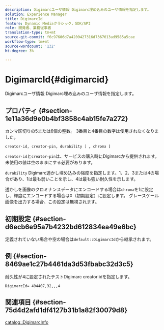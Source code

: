 ```yaml
---
description: Digimarcユーザ情報 Digimarc埋め込みのユーザ情報を指定します。
solution: Experience Manager
title: DigimarcId
feature: Dynamic Mediaクラシック，SDK/API
role: 開発者、業務従事者
translation-type: tm+mt
source-git-commit: f6c97606d7a4209427316d7367013ad9585a5cae
workflow-type: tm+mt
source-wordcount: '132'
ht-degree: 3%

---
```



# DigimarcId{#digimarcid}

Digimarcユーザ情報 Digimarc埋め込みのユーザ情報を指定します。

## プロパティ {#section-1e11a36d9e0b4bf3858c4ab15fe7a272}

カンマ区切りの5または6個の整数。 3番目と4番目の数字は使用されなくなりました。

`creator-id, creator-pin, durability [ , chroma ]`

`creator-id`と`creator-pin`は、サービスの購入時にDigimarcから提供されます。 未使用の値は空のままにする必要があります。

`durability` Digimarc透かし埋め込みの強度を指定します。1、2、3または4の場合があり、1は最も弱いことを示し、4は最も強い耐久性を示します。

透かしを画像のクロミナンスデータにエンコードする場合は`chroma`を1に設定し、輝度にエンコードする場合は0（初期設定）に設定します。 グレースケール画像を出力する場合、この設定は無視されます。

## 初期設定 {#section-d6ecb6e95a7b4232bd612834ea49e6bc}

定義されていない場合や空の場合は`default::DigimarcId`から継承されます。

## 例 {#section-8469ae1c27b4461da3d53fbabc32d3c5}

耐久性が4に設定されたテストDigimarc creator idを指定します。

`DigimarcId= 404407,32,,,4`

## 関連項目 {#section-75d4d2afd1df4127b31b1a82f30079d8}

[catalog::DigimarcInfo](../../../../../is-api/image-catalog/image-serving-api-ref/c-image-catalog-reference/c-image-svg-data-reference/c-image-data-reference/r-digimarcinfo-cat.md#reference-4925764ed683466bb7af4b807c86f8ba)
